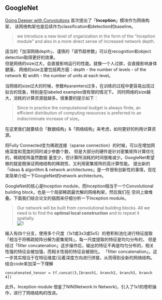 ## GoogleNet  
[Going Deeper with Convolutions](https://arxiv.org/abs/1409.4842) 首次提出了「**Inception**」模块作为网络构架，
该网络构架也是后续作为classification和detection的baseline。
> we introduce a new level of organization in the form of the "Inception module" and also in a more direct sense of increased
network depth.  

适当的「加深网络depth」、谨慎的「调节超参数」可以在recognition和object detection取得更好的效果。  
但是网络的size过大，会直接影响运行的性能。就像一个人过胖，会直接影响身体健康。
网络的size主要包括两方面：depth - the number of levels - of the network 和 width - the number of units at each level。  

当网络的size过大的时候，参数#paramters过多，在训练的过程中更容易出现过拟合的现象，特别是在labeled examples很有限的情况下。
同时网络的size越大，消耗的计算资源就越多。很重要的提示如下：  
> Since in practice the computational budget is always finite, an efficient distribution of computing resources is preferred
to an indiscriminate increase of size。  

在这里我们就要结合「数据结构」&「网络结构」来考虑，如何更好的利用计算资源。 

将Fully Connected变为稀疏连接（sparse connection）的时候，可以在增加网络深度和宽度的同时减少参数个数，
但是大部分的硬件是针对密集矩阵计算优化的，稀疏矩阵虽然数据
量变少，但计算所消耗的时间很难减少。GoogleNet希望做的就是既保证网络结构的稀疏性、又利用密集矩阵的高计算性能。
提出新的「ideas & algorithm & network architectures」是一件很有创新性的事情，现在来简单介绍一下GoogleNet的network architecture。  

GoogleNet的核心是Inception module，而Inception相当于一个Convolutional building block，也是一个局部稀疏最优解的网络构架，然后我们在
空间上做堆叠。下面我们结合论文的插图来仔细分析一下Inception module。
> Our network will be built from convolutional building blocks.
All we need is to find the **optimal local construction** and to repeat it spatially.    
![1](https://qph.fs.quoracdn.net/main-qimg-6833c13a23c33584be86a30bae210cf9)  

输入有四个分支，使用多个尺度（1x1或3x3或5x5）的卷积和池化进行特征提取「相当于将稀疏矩阵分解为密集矩阵」，每一尺度提取的特征是均匀分布的，
但是经过「filter concatenation」这步操作后，输出的特征不再是均匀分布的，相关性强的特征会被加强，而相关性弱的特征会被弱化。
「filter concatenation」，这一步其实相当于在特征维度/沿着深度方向进行拼接，从而得到全新的网络结构。结合code来加深一下理解
> 
    concatenated_tensor = tf.concat(3,[branch1, branch2, branch3, branch 4])  

此外，Inception module 借鉴了NIN(Network In Network)，引入了1x1的卷积操作，进行了网络结构的改进。


